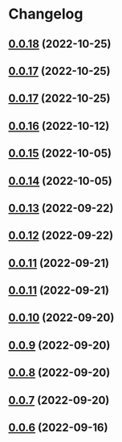# Changelog

## [0.0.18](https://github.com/inflearn/shaka-player/compare/v0.0.18) (2022-10-25)

## [0.0.17](https://github.com/inflearn/shaka-player/compare/v0.0.17) (2022-10-25)

## [0.0.17](https://github.com/inflearn/shaka-player/compare/v0.0.17) (2022-10-25)

## [0.0.16](https://github.com/inflearn/shaka-player/compare/v0.0.16) (2022-10-12)

## [0.0.15](https://github.com/inflearn/shaka-player/compare/v0.0.15) (2022-10-05)

## [0.0.14](https://github.com/inflearn/shaka-player/compare/v0.0.14) (2022-10-05)

## [0.0.13](https://github.com/inflearn/shaka-player/compare/v0.0.13) (2022-09-22)

## [0.0.12](https://github.com/inflearn/shaka-player/compare/v0.0.12) (2022-09-22)

## [0.0.11](https://github.com/inflearn/shaka-player/compare/v0.0.11) (2022-09-21)

## [0.0.11](https://github.com/inflearn/shaka-player/compare/v0.0.11) (2022-09-21)

## [0.0.10](https://github.com/inflearn/shaka-player/compare/v0.0.10) (2022-09-20)

## [0.0.9](https://github.com/inflearn/shaka-player/compare/v0.0.9) (2022-09-20)

## [0.0.8](https://github.com/inflearn/shaka-player/compare/v0.0.8) (2022-09-20)

## [0.0.7](https://github.com/inflearn/shaka-player/compare/v0.0.7) (2022-09-20)

## [0.0.6](https://github.com/inflearn/shaka-player/compare/v0.0.6) (2022-09-16)
